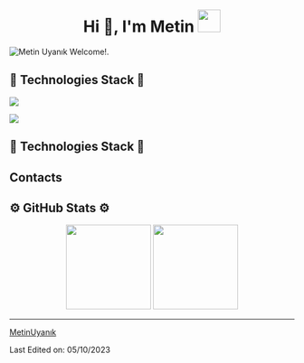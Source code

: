 <h1 align="center">Hi 👋, I'm Metin <img height="40" src="https://emoji.gg/assets/emoji/7333-parrotdance.gif"></h1>

![Metin Uyanık Welcome!.](https://media.discordapp.net/attachments/825776443153055795/1159609770660069396/WELCOME_1.png?ex=6531a5c1&is=651f30c1&hm=42d1a423ca1487e6c2a06089d680c09d6fe567962e854a61978f85796f6a891e&=&width=2262&height=754)

## 🔧 Technologies Stack 🔧

![](https://img.shields.io/badge/Code-Swift-informational?style=flat&logo=swift&logoColor=white&color=orange)

![](https://img.shields.io/badge/IDE-Xcode-informational?style=flat&logo=xcode&logoColor=white&color=blue)
## 🔧 Technologies Stack 🔧



## Contacts



## ⚙️ GitHub Stats ⚙️

<p align= "center">
  <img height= "150" src="https://github-readme-stats.vercel.app/api?username=metinuyanik&theme=react&show_icons=true&include_all_commits=true" />
  <img height= "150" src="https://github-readme-stats.vercel.app/api/top-langs/?username=metinuyanik&theme=react&layout=compact" />
</p>

------

[MetinUyanık](https://github.com/metinuyanik)

Last Edited on: 05/10/2023